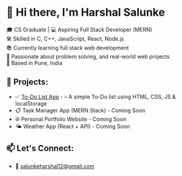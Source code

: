# 👋 Hi there, I'm Harshal Salunke

🎓 CS Graduate | 💻 Aspiring Full Stack Developer (MERN)  
🛠️ Skilled in C, C++, JavaScript, React, Node.js  
📚 Currently learning full stack web development  
🌱 Passionate about problem solving, and real-world web projects  
📌 Based in Pune, India

## 🚀 Projects:
- ✅ [To-Do List App](https://github.com/HarshalSalunke12/todo-list) - – A simple To-Do list using HTML, CSS, JS & localStorage
- 📋 Task Manager App (MERN Stack) - Coming Soon
- 🌐 Personal Portfolio Website - Coming Soon
- 🌤️ Weather App (React + API) - Coming Soon

## 📫 Let's Connect:
- 📧 salunkeharshal12@gmail.com


